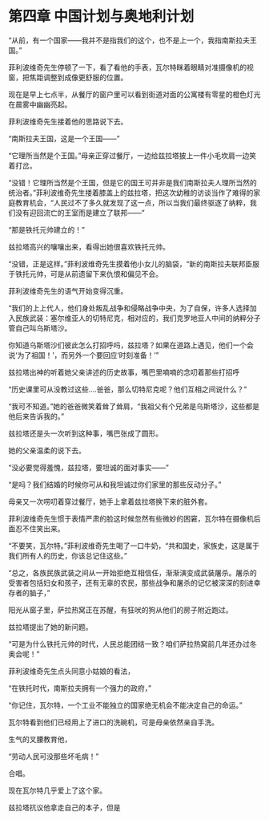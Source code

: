 # 第四章 中国计划与奥地利计划





“从前，有一个国家——我并不是指我们的这个，也不是上一个，我指南斯拉夫王国。”

菲利波维奇先生停顿了一下，看了看他的手表，瓦尔特眯着眼睛对准摄像机的视窗，把焦距调整到成像更舒服的位置。

现在是早上七点半，从餐厅的窗户里可以看到街道对面的公寓楼有零星的橙色灯光在晨雾中幽幽亮起。

菲利波维奇先生接着他的思路说下去。

“南斯拉夫王国，这是一个王国——”

“它理所当然是个王国。”母亲正穿过餐厅，一边给兹拉塔披上一件小毛坎肩一边笑着打岔。

“没错！它理所当然是个王国，但是它的国王可并非是我们南斯拉夫人理所当然的统治者。”菲利波维奇先生搂着膝盖上的兹拉塔，把这次幼稚的访谈当作了难得的家庭教育机会，“人民过不了多久就发现了这一点，所以当我们最终驱逐了纳粹，我们没有迎回流亡的王室而是建立了联邦——”

“那是铁托元帅建立的！”

兹拉塔高兴的嚷嚷出来，看得出她很喜欢铁托元帅。

“没错，正是这样。”菲利波维奇先生摸着他小女儿的脑袋，“新的南斯拉夫联邦臣服于铁托元帅，可是从前遗留下来仇恨和偏见不会。

菲利波维奇先生的语气开始变得沉重。

“我们的上上代人，他们身处叛乱战争和侵略战争中央，为了自保，许多人选择加入民族武装：塞尔维亚人的切特尼克，相对应的，我们克罗地亚人中间的纳粹分子管自己叫乌斯塔沙。

 你知道乌斯塔沙们彼此怎么打招呼吗，兹拉塔？如果在道路上遇见，他们一个会说‘为了祖国！’，而另外一个要回应‘时刻准备！’”

兹拉塔出神的听着她父亲讲述的历史故事，嘴巴里喃喃的念叨着那些打招呼

“历史课里可从没教过这些....爸爸，那么切特尼克呢？他们互相之间说什么？”

“我可不知道。”她的爸爸微笑着耸了耸肩，“我祖父有个兄弟是乌斯塔沙，这些都是他后来告诉我的。”

兹拉塔还是头一次听到这种事，嘴巴张成了圆形。

她的父亲温柔的说下去。

“没必要觉得羞愧，兹拉塔，要坦诚的面对事实——”

“是吗？我们结婚的时候你可从和我坦诚过你们家里的那些反动分子。”

母亲又一次唠叨着穿过餐厅，她手上拿着兹拉塔换下来的脏外套。

菲利波维奇先生惯于表情严肃的脸这时候忽然有些微妙的困窘，瓦尔特在摄像机后面忍不住笑出来。

“不要笑，瓦尔特。”菲利波维奇先生喝了一口牛奶，“共和国史，家族史，这是属于我们所有人的历史，你该总记住这些。”

“总之，各族民族武装之间从一开始拒绝互相信任，渐渐演变成武装屠杀。屠杀的受害者包括妇女和孩子，还有无辜的农民，那些战争和屠杀的记忆被深深的刻进幸存者的脑子，”



阳光从窗子里，萨拉热窝正在苏醒，有狂吠的狗从他们的房子附近跑过。

兹拉塔提出了她的新问题。

“可是为什么铁托元帅的时代，人民总能团结一致？咱们萨拉热窝前几年还办过冬奥会呢！”

菲利波维奇先生点头同意小姑娘的看法，

“在铁托时代，南斯拉夫拥有一个强力的政府，”





“你记住，瓦尔特，一个工业不能独立的国家绝无机会不能决定自己的命运。”







瓦尔特看到他们已经用上了进口的洗碗机，可是母亲依然亲自手洗。















生气的叉腰教育他，

“劳动人民可没那些坏毛病！”



合唱。

现在瓦尔特几乎爱上了这个家。

 

兹拉塔抗议他拿走自己的本子，但是